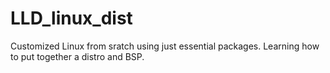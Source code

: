 # LLD_linux_dist

Customized Linux from sratch using just essential packages. Learning how to 
put together a distro and BSP. 